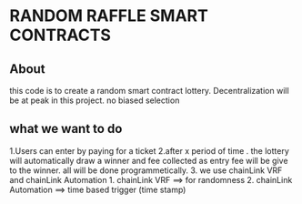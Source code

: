 # RANDOM RAFFLE SMART CONTRACTS

## About

this code is to create a random smart contract lottery. Decentralization will be at peak in this project. no biased selection

## what we want to do

1.Users can enter by paying for a ticket
2.after x period of time . the lottery will automatically draw a winner and fee collected as entry fee will be give to the winner. all will be done programmetically.
3. we use chainLink VRF and chainLink Automation
    1. chainLink VRF ==> for randomness
    2. chainLink Automation ==> time based trigger (time stamp)
